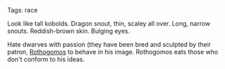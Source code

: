 Tags: race

Look like tall kobolds. Dragon snout, thin, scaley all over. Long, narrow snouts. Reddish-brown skin. Bulging eyes. 

Hate dwarves with passion (they have been bred and sculpted by their patron, [Rothogomos](Rothogomos) to behave in his image. Rothogomos eats those who don't conform to his ideas.